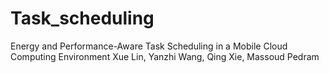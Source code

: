 # Task_scheduling
Energy and Performance-Aware Task Scheduling in a Mobile Cloud Computing Environment
Xue Lin, Yanzhi Wang, Qing Xie, Massoud Pedram


